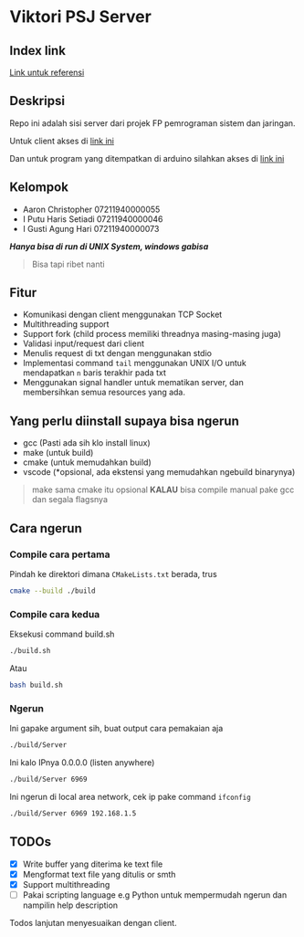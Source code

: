 # Viktori PSJ Server

## Index link

[Link untuk referensi](https://lordronz.github.io/viktori-psj-server)

## Deskripsi

Repo ini adalah sisi server dari projek FP pemrograman sistem dan jaringan.

Untuk client akses di [link ini](https://github.com/lordronz/viktori-psj-client)

Dan untuk program yang ditempatkan di arduino silahkan akses di [link ini](https://github.com/lordronz/viktori-psj-arduino)

## Kelompok

- Aaron Christopher 07211940000055
- I Putu Haris Setiadi 07211940000046
- I Gusti Agung Hari 07211940000073

***Hanya bisa di run di UNIX System, windows gabisa***
> Bisa tapi ribet nanti

## Fitur

- Komunikasi dengan client menggunakan TCP Socket
- Multithreading support
- Support fork (child process memiliki threadnya masing-masing juga)
- Validasi input/request dari client
- Menulis request di txt dengan menggunakan stdio
- Implementasi command `tail` menggunakan UNIX I/O untuk mendapatkan `n` baris terakhir pada txt
- Menggunakan signal handler untuk mematikan server, dan membersihkan semua resources yang ada.

## Yang perlu diinstall supaya bisa ngerun

- gcc (Pasti ada sih klo install linux)
- make (untuk build)
- cmake (untuk memudahkan build)
- vscode (*opsional, ada ekstensi yang memudahkan ngebuild binarynya)

> make sama cmake itu opsional **KALAU** bisa compile manual pake gcc dan segala flagsnya

## Cara ngerun

### Compile cara pertama

Pindah ke direktori dimana `CMakeLists.txt` berada, trus

```sh
cmake --build ./build
```

### Compile cara kedua

Eksekusi command build.sh

```sh
./build.sh
```

Atau

```sh
bash build.sh
```

### Ngerun

Ini gapake argument sih, buat output cara pemakaian aja

```sh
./build/Server
```

Ini kalo IPnya 0.0.0.0 (listen anywhere)

```sh
./build/Server 6969
```

Ini ngerun di local area network, cek ip pake command `ifconfig`

```sh
./build/Server 6969 192.168.1.5
```

## TODOs

- [X] Write buffer yang diterima ke text file
- [X] Mengformat text file yang ditulis or smth
- [X] Support multithreading
- [ ] Pakai scripting language e.g Python untuk mempermudah ngerun dan nampilin help description

Todos lanjutan menyesuaikan dengan client.
